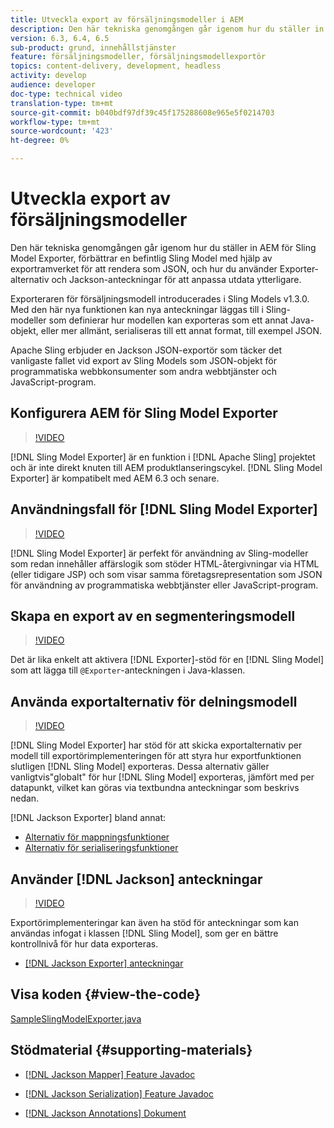 ```yaml
---
title: Utveckla export av försäljningsmodeller i AEM
description: Den här tekniska genomgången går igenom hur du ställer in AEM för Sling Model Exporter, förbättrar en befintlig Sling Model med hjälp av exportramverket för att rendera som JSON, och hur du använder Exporter-alternativ och Jackson-anteckningar för att anpassa utdata ytterligare.
version: 6.3, 6.4, 6.5
sub-product: grund, innehållstjänster
feature: försäljningsmodeller, försäljningsmodellexportör
topics: content-delivery, development, headless
activity: develop
audience: developer
doc-type: technical video
translation-type: tm+mt
source-git-commit: b040bdf97df39c45f175288608e965e5f0214703
workflow-type: tm+mt
source-wordcount: '423'
ht-degree: 0%

---
```



# Utveckla export av försäljningsmodeller

Den här tekniska genomgången går igenom hur du ställer in AEM för Sling Model Exporter, förbättrar en befintlig Sling Model med hjälp av exportramverket för att rendera som JSON, och hur du använder Exporter-alternativ och Jackson-anteckningar för att anpassa utdata ytterligare.

Exporteraren för försäljningsmodell introducerades i Sling Models v1.3.0. Med den här nya funktionen kan nya anteckningar läggas till i Sling-modeller som definierar hur modellen kan exporteras som ett annat Java-objekt, eller mer allmänt, serialiseras till ett annat format, till exempel JSON.

Apache Sling erbjuder en Jackson JSON-exportör som täcker det vanligaste fallet vid export av Sling Models som JSON-objekt för programmatiska webbkonsumenter som andra webbtjänster och JavaScript-program.

## Konfigurera AEM för Sling Model Exporter

>[!VIDEO](https://video.tv.adobe.com/v/16862/?quality=12&learn=on)

[!DNL Sling Model Exporter] är en funktion i  [!DNL Apache Sling] projektet och är inte direkt knuten till AEM produktlanseringscykel. [!DNL Sling Model Exporter] är kompatibelt med AEM 6.3 och senare.

## Användningsfall för [!DNL Sling Model Exporter]

>[!VIDEO](https://video.tv.adobe.com/v/16863/?quality=12&learn=on)

[!DNL Sling Model Exporter] är perfekt för användning av Sling-modeller som redan innehåller affärslogik som stöder HTML-återgivningar via HTML (eller tidigare JSP) och som visar samma företagsrepresentation som JSON för användning av programmatiska webbtjänster eller JavaScript-program.

## Skapa en export av en segmenteringsmodell

>[!VIDEO](https://video.tv.adobe.com/v/16864/?quality=12&learn=on)

Det är lika enkelt att aktivera [!DNL Exporter]-stöd för en [!DNL Sling Model] som att lägga till `@Exporter`-anteckningen i Java-klassen.

## Använda exportalternativ för delningsmodell

>[!VIDEO](https://video.tv.adobe.com/v/16865/?quality=12&learn=on)

[!DNL Sling Model Exporter] har stöd för att skicka exportalternativ per modell till exportörimplementeringen för att styra hur exportfunktionen slutligen  [!DNL Sling Model] exporteras. Dessa alternativ gäller vanligtvis&quot;globalt&quot; för hur [!DNL Sling Model] exporteras, jämfört med per datapunkt, vilket kan göras via textbundna anteckningar som beskrivs nedan.

[!DNL Jackson Exporter] bland annat:

* [Alternativ för mappningsfunktioner](https://static.javadoc.io/com.fasterxml.jackson.core/jackson-databind/2.8.5/com/fasterxml/jackson/databind/MapperFeature.html)
* [Alternativ för serialiseringsfunktioner](https://static.javadoc.io/com.fasterxml.jackson.core/jackson-databind/2.8.5/com/fasterxml/jackson/databind/SerializationFeature.html)

## Använder [!DNL Jackson] anteckningar

>[!VIDEO](https://video.tv.adobe.com/v/16866/?quality=12&learn=on)

Exportörimplementeringar kan även ha stöd för anteckningar som kan användas infogat i klassen [!DNL Sling Model], som ger en bättre kontrollnivå för hur data exporteras.

* [[!DNL Jackson Exporter] anteckningar](https://github.com/FasterXML/jackson-annotations/wiki/Jackson-Annotations)

## Visa koden {#view-the-code}

[SampleSlingModelExporter.java](https://github.com/Adobe-Consulting-Services/acs-aem-samples/blob/master/core/src/main/java/com/adobe/acs/samples/models/SampleSlingModelExporter.java)

## Stödmaterial {#supporting-materials}

* [[!DNL Jackson Mapper] Feature Javadoc](https://static.javadoc.io/com.fasterxml.jackson.core/jackson-databind/2.8.5/com/fasterxml/jackson/databind/MapperFeature.html)
* [[!DNL Jackson Serialization] Feature Javadoc](https://static.javadoc.io/com.fasterxml.jackson.core/jackson-databind/2.8.5/com/fasterxml/jackson/databind/SerializationFeature.html)

* [[!DNL Jackson Annotations] Dokument](https://github.com/FasterXML/jackson-annotations/wiki/Jackson-Annotations)
